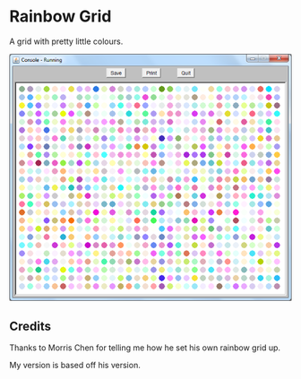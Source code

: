 # Rainbow Grid
A grid with pretty little colours.

![Rainbow grid screenshot](img/grid.png)

## Credits
Thanks to Morris Chen for telling me how he set his own rainbow grid up.

My version is based off his version.
